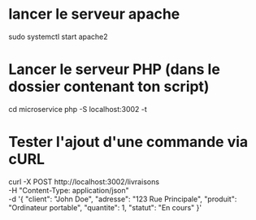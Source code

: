 # lancer le serveur apache
sudo systemctl start apache2

# Lancer le serveur PHP (dans le dossier contenant ton script)
cd microservice
php -S localhost:3002 -t

# Tester l'ajout d'une commande via cURL
curl -X POST http://localhost:3002/livraisons \
     -H "Content-Type: application/json" \
     -d '{
        "client": "John Doe",
        "adresse": "123 Rue Principale",
        "produit": "Ordinateur portable",
        "quantite": 1,
        "statut": "En cours"
     }'
